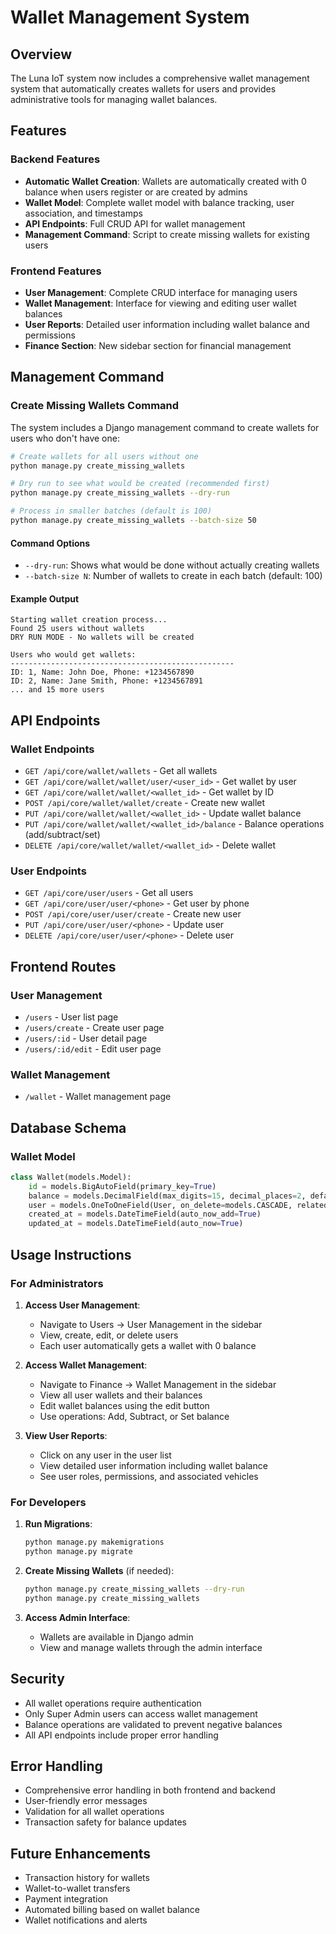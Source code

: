 # Wallet Management System

## Overview
The Luna IoT system now includes a comprehensive wallet management system that automatically creates wallets for users and provides administrative tools for managing wallet balances.

## Features

### Backend Features
- **Automatic Wallet Creation**: Wallets are automatically created with 0 balance when users register or are created by admins
- **Wallet Model**: Complete wallet model with balance tracking, user association, and timestamps
- **API Endpoints**: Full CRUD API for wallet management
- **Management Command**: Script to create missing wallets for existing users

### Frontend Features
- **User Management**: Complete CRUD interface for managing users
- **Wallet Management**: Interface for viewing and editing user wallet balances
- **User Reports**: Detailed user information including wallet balance and permissions
- **Finance Section**: New sidebar section for financial management

## Management Command

### Create Missing Wallets Command

The system includes a Django management command to create wallets for users who don't have one:

```bash
# Create wallets for all users without one
python manage.py create_missing_wallets

# Dry run to see what would be created (recommended first)
python manage.py create_missing_wallets --dry-run

# Process in smaller batches (default is 100)
python manage.py create_missing_wallets --batch-size 50
```

#### Command Options
- `--dry-run`: Shows what would be done without actually creating wallets
- `--batch-size N`: Number of wallets to create in each batch (default: 100)

#### Example Output
```
Starting wallet creation process...
Found 25 users without wallets
DRY RUN MODE - No wallets will be created

Users who would get wallets:
--------------------------------------------------
ID: 1, Name: John Doe, Phone: +1234567890
ID: 2, Name: Jane Smith, Phone: +1234567891
... and 15 more users
```

## API Endpoints

### Wallet Endpoints
- `GET /api/core/wallet/wallets` - Get all wallets
- `GET /api/core/wallet/wallet/user/<user_id>` - Get wallet by user
- `GET /api/core/wallet/wallet/<wallet_id>` - Get wallet by ID
- `POST /api/core/wallet/wallet/create` - Create new wallet
- `PUT /api/core/wallet/wallet/<wallet_id>` - Update wallet balance
- `PUT /api/core/wallet/wallet/<wallet_id>/balance` - Balance operations (add/subtract/set)
- `DELETE /api/core/wallet/wallet/<wallet_id>` - Delete wallet

### User Endpoints
- `GET /api/core/user/users` - Get all users
- `GET /api/core/user/user/<phone>` - Get user by phone
- `POST /api/core/user/user/create` - Create new user
- `PUT /api/core/user/user/<phone>` - Update user
- `DELETE /api/core/user/user/<phone>` - Delete user

## Frontend Routes

### User Management
- `/users` - User list page
- `/users/create` - Create user page
- `/users/:id` - User detail page
- `/users/:id/edit` - Edit user page

### Wallet Management
- `/wallet` - Wallet management page

## Database Schema

### Wallet Model
```python
class Wallet(models.Model):
    id = models.BigAutoField(primary_key=True)
    balance = models.DecimalField(max_digits=15, decimal_places=2, default=0.00)
    user = models.OneToOneField(User, on_delete=models.CASCADE, related_name='wallet')
    created_at = models.DateTimeField(auto_now_add=True)
    updated_at = models.DateTimeField(auto_now=True)
```

## Usage Instructions

### For Administrators

1. **Access User Management**:
   - Navigate to Users → User Management in the sidebar
   - View, create, edit, or delete users
   - Each user automatically gets a wallet with 0 balance

2. **Access Wallet Management**:
   - Navigate to Finance → Wallet Management in the sidebar
   - View all user wallets and their balances
   - Edit wallet balances using the edit button
   - Use operations: Add, Subtract, or Set balance

3. **View User Reports**:
   - Click on any user in the user list
   - View detailed user information including wallet balance
   - See user roles, permissions, and associated vehicles

### For Developers

1. **Run Migrations**:
   ```bash
   python manage.py makemigrations
   python manage.py migrate
   ```

2. **Create Missing Wallets** (if needed):
   ```bash
   python manage.py create_missing_wallets --dry-run
   python manage.py create_missing_wallets
   ```

3. **Access Admin Interface**:
   - Wallets are available in Django admin
   - View and manage wallets through the admin interface

## Security

- All wallet operations require authentication
- Only Super Admin users can access wallet management
- Balance operations are validated to prevent negative balances
- All API endpoints include proper error handling

## Error Handling

- Comprehensive error handling in both frontend and backend
- User-friendly error messages
- Validation for all wallet operations
- Transaction safety for balance updates

## Future Enhancements

- Transaction history for wallets
- Wallet-to-wallet transfers
- Payment integration
- Automated billing based on wallet balance
- Wallet notifications and alerts
